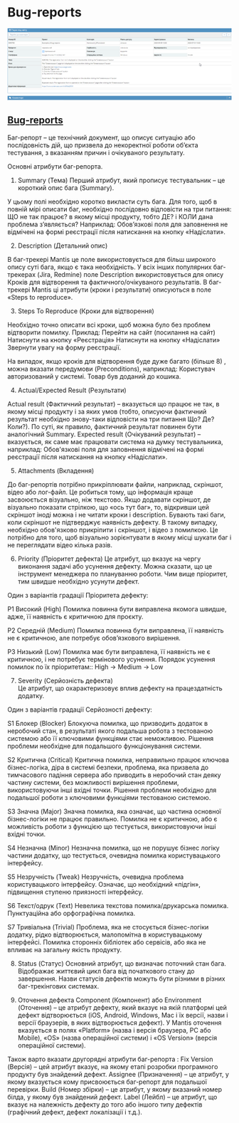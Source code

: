 # Bug-reports

![img](https://github.com/DariaStavytska/Bug-reports/blob/main/%D0%BF%D1%80%D0%B8%D0%BA%D0%BB%D0%B0%D0%B4.png)

## [Bug-reports](https://docs.google.com/spreadsheets/d/14d9qQ3EuIvIyuyDqB2HtngkJdoCOQlFc/edit?usp=sharing&ouid=106261971464242853133&rtpof=true&sd=true)

Баг-репорт – це технічний документ, що описує ситуацію або послідовність дій, що призвела до некоректної роботи об’єкта тестування, з вказанням причин і очікуваного результату. 

Основні атрибути баг-репорта.

1) Summary (Тема)
Перший атрибут, який прописує тестувальник – це короткий опис бага (Summary).

У цьому полі необхідно коротко викласти суть бага. Для того, щоб в повній мірі описати баг, необхідно послідовно відповісти на три питання: ЩО не так працює? в якому місці продукту, тобто ДЕ? і КОЛИ дана проблема з’являється?
Наприклад:
Обов’язкові поля для заповнення не відмічені на формі реєстрації після натискання на кнопку «Надіслати».

2) Description (Детальний опис)

В баг-трекері Mantis це поле використовується для більш широкого опису суті бага, якщо є така необхідність. У всіх інших популярних баг-трекерах (Jira, Redmine) поле Description використовується для опису Кроків для відтворення та фактичного/очікуваного результатів.
В баг-трекері Mantis ці атрибути (кроки і результати) описуються в поле «Steps to reproduce».

3) Steps To Reproduce (Кроки для відтворення)

Необхідно точно описати всі кроки, щоб можна було без проблем відтворити помилку.
Приклад:
Перейти на сайт (посилання на сайт)
Натиснути на кнопку «Реєстрація»
Натиснути на кнопку «Надіслати»
Звернути увагу на форму реєстрації.

На випадок, якщо кроків для відтворення буде дуже багато (більше 8) , можна вказати передумови (Preconditions), наприклад:
Користувач авторизований у системі.
Товар був доданий до кошика.

4) Actual/Expected Result (Результати)

Actual result (Фактичний результат) – вказується що працює не так, в якому місці продукту і за яких умов (тобто, описуючи фактичний результат необхідно знову-таки відповісти на три питання Що? Де? Коли?). По суті, як правило, фактичний результат повинен бути аналогічний Summary.
Expected result (Очікуваний результат) – вказується, як саме має працювати система на думку тестувальника, наприклад: 
Обов'язкові поля для заповнення відмічені на формі реєстрації після натискання на кнопку «Надіслати».

5) Attachments (Вкладення)

До баг-репортів потрібно прикріплювати файли, наприклад, скріншот, відео або лог-файл. Це робиться тому, що інформація краще засвоюється візуально, ніж текстово. Якщо додавати скріншот, де візуально показати стрілкою, що «ось тут баг», то, відкривши цей скріншот іноді можна і не читати кроки і description.
Бувають такі баги, коли скріншот не підтверджує наявність дефекту. В такому випадку, необхідно обов'язково прикріпити і скріншот, і відео з помилкою. Це потрібно для того, щоб візуально зорієнтувати в якому місці шукати баг і не переглядати відео кілька разів.

6) Priority (Пріоритет дефекта)
Це атрибут, що вказує на чергу виконання задачі або усунення дефекту. Можна сказати, що це інструмент менеджера по плануванню роботи. Чим вище пріоритет, тим швидше необхідно усунути дефект. 

Один з варіантів градації Пріоритета дефекту:

P1 Високий (High)
Помилка повинна бути виправлена якомога швидше, адже, її наявність є критичною для проєкту.

P2 Середній (Medium)
Помилка повинна бути виправлена, її наявність не є критичною, але потребує обов’язкового вирішення.

P3 Низький (Low)
Помилка має бути виправлена, її наявність не є критичною, і не потребує термінового усунення. 
Порядок усунення помилок по їх пріоритетам:: High -> Medium -> Low

7) Severity (Серйозність дефекта)  
Це атрибут, що охарактеризовує вплив дефекту на працездатність додатку.

Один з варіантів градації Серйозності дефекту:

S1 Блокер (Blocker)
Блокуюча помилка, що призводить додаток в неробочий стан, в результаті якого подальша робота з тестованою системою або її ключовими функціями стає неможливою. Рішення проблеми необхідне для подальшого функціонування системи.

S2 Критична (Critical)
Критична помилка, неправильно працює ключова бізнес-логіка, діра в системі безпеки, проблема, яка призвела до тимчасового падіння сервера або приводить в неробочий стан деяку частину системи, без можливості вирішення проблеми, використовуючи інші вхідні точки. Рішення проблеми необхідно для подальшої роботи з ключовими функціями тестованою системою.

S3 Значна (Major)
Значна помилка, яка означає, що частина основної бізнес-логіки не працює правильно. Помилка не є критичною, або є можливість роботи з функцією що тестується, використовуючи інші вхідні точки. 

S4 Незначна (Minor)
Незначна помилка, що не порушує бізнес логіку частини додатку, що тестується, очевидна помилка користувацького інтерфейсу.

S5 Незручність (Tweak)
Незручність, очевидна проблема користувацького інтерфейсу. Означає, що необхідний «підгін», підвищення ступеню приязності інтерфейсу.

S6 Текст/одрук (Text)
Невелика текстова помилка/друкарська помилка. Пунктуаційна або орфографічна помилка.

S7 Тривіальна (Trivial)
Проблема, яка не стосується бізнес-логіки додатку, рідко відтворюється, малопомітна в користувацькому інтерфейсі. Помилка сторонніх бібліотек або сервісів, або яка не впливає на загальну якість продукту.

8) Status (Статус)
Основний атрибут, що визначає поточний стан бага. Відображає життєвий цикл бага від початкового стану до завершення. 
Назви статусів дефектів можуть бути різними в різних баг-трекінгових системах.

9) Оточення дефекта
Component (Компонент) або Environment (Оточення) – це атрибут дефекту, який вказує на якій платформі цей дефект відтворюється (iOS, Android, Windows, Mac і їх версії, назви і версії браузерів, в яких відтворюється дефект). У Mantis оточення вказується в полях «Platform» (назва і версія браузера, PC або Mobile), «OS» (назва операційної системи) і «OS Version» (версія операційної системи).

Також варто вказати другорядні атрибути баг-репорта :
Fix Version (Версія) – цей атрибут вказує, на якому етапі розробки програмного продукту був знайдений дефект. 
Assignee (Призначення) – це атрибут, у якому вказується кому присвоюється баг-репорт для подальшої перевірки.
Build (Номер збірки) – це атрибут, у якому вказаний номер білда, у якому був знайдений дефект. 
Label (Лейбл) – це атрибут, що вказує на належність дефекту до того або іншого типу дефектів (графічний дефект, дефект локалізації і т.д.).
